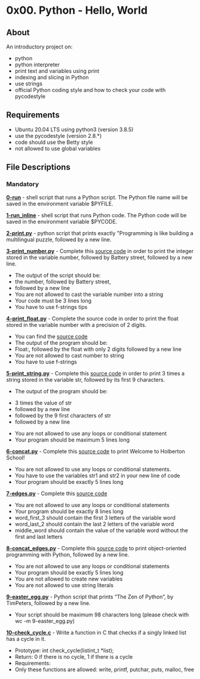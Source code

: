 # 0x00. Python - Hello, World
## About
An introductory project on:
- python
- python interpreter
- print text and variables using print
- indexing and slicing in Python
- use strings
- official Python coding style and how to check your code with pycodestyle
## Requirements
- Ubuntu 20.04 LTS using python3 (version 3.8.5)
- use the pycodestyle (version 2.8.*)
- code should use the Betty style
- not allowed to use global variables
## File Descriptions
### Mandatory
**[0-run](0-run)** - shell script that runs a Python script. The Python file name will be saved in the environment variable $PYFILE.

**[1-run_inline](1-run_inline)** - shell script that runs Python code. The Python code will be saved in the environment variable $PYCODE.

**[2-print.py](2-print.py)** - python script that prints exactly "Programming is like building a multilingual puzzle, followed by a new line.

**[3-print_number.py](3-print_number.py)** - Complete this [source code](https://github.com/holbertonschool/0x00.py/blob/master/3-print_number.py) in order to print the integer stored in the variable number, followed by Battery street, followed by a new line.
- The output of the script should be:
 - the number, followed by Battery street,
 - followed by a new line
- You are not allowed to cast the variable number into a string
- Your code must be 3 lines long
- You have to use f-strings tips

**[4-print_float.py](4-print_float.py)** - Complete the source code in order to print the float stored in the variable number with a precision of 2 digits.
- You can find the [source code](https://github.com/holbertonschool/0x00.py/blob/master/4-print_float.py)
- The output of the program should be:
- Float:, followed by the float with only 2 digits followed by a new line
- You are not allowed to cast number to string
- You have to use f-strings

**[5-print_string.py](5-print_string.py)** - Complete this [source code](https://github.com/holbertonschool/0x00.py/blob/master/5-print_string.py) in order to print 3 times a string stored in the variable str, followed by its first 9 characters.
- The output of the program should be:
* 3 times the value of str
* followed by a new line
* followed by the 9 first characters of str
* followed by a new line
- You are not allowed to use any loops or conditional statement
- Your program should be maximum 5 lines long

**[6-concat.py](6-concat.py)** - Complete this [source code](https://github.com/holbertonschool/0x00.py/blob/master/6-concat.py) to print Welcome to Holberton School!
- You are not allowed to use any loops or conditional statements.
- You have to use the variables str1 and str2 in your new line of code
- Your program should be exactly 5 lines long

**[7-edges.py](7-edges.py)** - Complete this [source code](https://github.com/holbertonschool/0x00.py/blob/master/7-edges.py)
- You are not allowed to use any loops or conditional statements
- Your program should be exactly 8 lines long
- word_first_3 should contain the first 3 letters of the variable word
- word_last_2 should contain the last 2 letters of the variable word
- middle_word should contain the value of the variable word without the first and last letters

**[8-concat_edges.py](8-concat_edges.py)** - Complete this [source code](https://github.com/holbertonschool/0x00.py/blob/master/8-concat_edges.py) to print object-oriented programming with Python, followed by a new line.
- You are not allowed to use any loops or conditional statements
- Your program should be exactly 5 lines long
- You are not allowed to create new variables
- You are not allowed to use string literals

**[9-easter_egg.py](9-easter_egg.py)** - Python script that prints “The Zen of Python”, by TimPeters, followed by a new line.
- Your script should be maximum 98 characters long (please check with wc -m 9-easter_egg.py)

**[10-check_cycle.c](10-check_cycle.c)** - Write a function in C that checks if a singly linked list has a cycle in it.
- Prototype: int check_cycle(listint_t *list);
- Return: 0 if there is no cycle, 1 if there is a cycle
- Requirements:
- Only these functions are allowed: write, printf, putchar, puts, malloc, free
